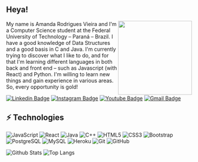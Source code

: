 ## Heya!

<img src="https://files.fm/f/mvdrfm793" width="200px" border-radius="100px" img align="right">

My name is Amanda Rodrigues Vieira and I'm a Computer Science student at the Federal University of Technology – Paraná – Brazil.
I have a good knowledge of Data Structures and a good basis in C and Java.
I'm currently trying to discover what I like to do, and for that I'm learning different languages in both back and front end – such as Javascript (with React) and Python.
I'm willing to learn new things and gain experience in various areas. So, every opportunity is gold!

[![Linkedin Badge](https://img.shields.io/badge/-Amanda%20Rodrigues-blue?style=flat-square&logo=Linkedin&logoColor=white&link=https://www.linkedin.com/in/amanda-vieira-483a7820b/)](https://www.linkedin.com/in/amanda-vieira-483a7820b/)
[![Instagram Badge](https://img.shields.io/badge/-ayo.mands-purple?style=flat-square&logo=instagram&logoColor=white&link=https://instagram.com/ayo.mands/)](https://instagram.com/ayo.mands)
[![Youtube Badge](https://img.shields.io/badge/-Amanda%20Rodrigues-darkred?style=flat-square&logo=youtube&logoColor=white&link=https://www.youtube.com/channel/UCnnrGYSJUc6TrUp2OsB9UAg)](https://www.youtube.com/channel/UCnnrGYSJUc6TrUp2OsB9UAg)
[![Gmail Badge](https://img.shields.io/badge/-amanda@manzoti.com-c14438?style=flat-square&logo=Gmail&logoColor=white&link=mailto:amanda@manzoti.com)](mailto:amanda@manzoti.com)

## ⚡ Technologies

![JavaScript](https://img.shields.io/badge/-JavaScript-black?style=flat-square&logo=javascript)
![React](https://img.shields.io/badge/-React-black?style=flat-square&logo=react)
![Java](https://img.shields.io/badge/-java-E34A86?style=flat-square&logo=java)
![C++](https://img.shields.io/badge/-C++-00599C?style=flat-square&logo=c)
![HTML5](https://img.shields.io/badge/-HTML5-E34F26?style=flat-square&logo=html5&logoColor=white)
![CSS3](https://img.shields.io/badge/-CSS3-1572B6?style=flat-square&logo=css3)
![Bootstrap](https://img.shields.io/badge/-Bootstrap-563D7C?style=flat-square&logo=bootstrap)
![PostgreSQL](https://img.shields.io/badge/-PostgreSQL-336791?style=flat-square&logo=postgresql)
![MySQL](https://img.shields.io/badge/-MySQL-black?style=flat-square&logo=mysql)
![Heroku](https://img.shields.io/badge/-Heroku-430098?style=flat-square&logo=heroku)
![Git](https://img.shields.io/badge/-Git-black?style=flat-square&logo=git)
![GitHub](https://img.shields.io/badge/-GitHub-181717?style=flat-square&logo=github)

![Github Stats](https://github-readme-stats.vercel.app/api?username=aemmadi&count_private=true&show_icons=true&include_all_commits=true)
![Top Langs](https://github-readme-stats.vercel.app/api/top-langs/?username=aemmadi&hide=TeX&layout=compact)

